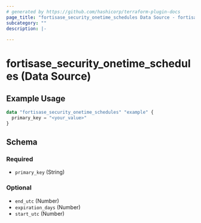 ```yaml
---
# generated by https://github.com/hashicorp/terraform-plugin-docs
page_title: "fortisase_security_onetime_schedules Data Source - fortisase"
subcategory: ""
description: |-
  
---
```


# fortisase_security_onetime_schedules (Data Source)



## Example Usage

```terraform
data "fortisase_security_onetime_schedules" "example" {
  primary_key = "<your_value>"
}
```

<!-- schema generated by tfplugindocs -->
## Schema

### Required

- `primary_key` (String)

### Optional

- `end_utc` (Number)
- `expiration_days` (Number)
- `start_utc` (Number)
